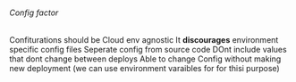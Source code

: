 
###### Config factor
Confiturations should be Cloud env agnostic
It **discourages** environment specific config files
Seperate config from source code
DOnt include values that dont change between deploys
Able to change Config without making new deployment (we can use environment varaibles for for thisi purpose)
